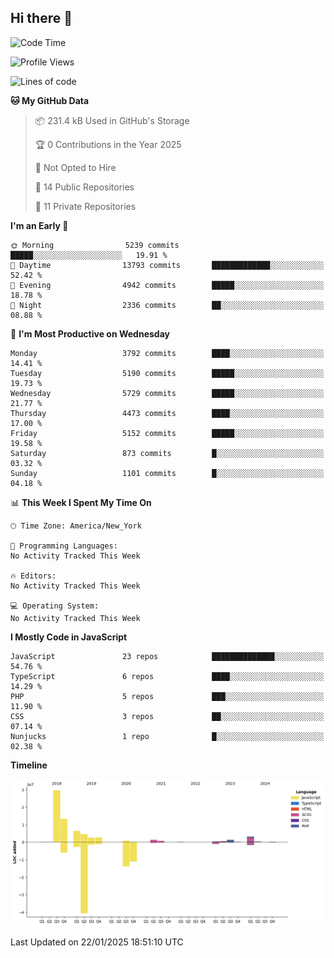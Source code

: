 ## Hi there 👋

<!--START_SECTION:waka-->
![Code Time](http://img.shields.io/badge/Code%20Time-314%20hrs%2035%20mins-blue)

![Profile Views](http://img.shields.io/badge/Profile%20Views-0-blue)

![Lines of code](https://img.shields.io/badge/From%20Hello%20World%20I%27ve%20Written-68.4%20million%20lines%20of%20code-blue)

**🐱 My GitHub Data** 

> 📦 231.4 kB Used in GitHub's Storage 
 > 
> 🏆 0 Contributions in the Year 2025
 > 
> 🚫 Not Opted to Hire
 > 
> 📜 14 Public Repositories 
 > 
> 🔑 11 Private Repositories 
 > 
**I'm an Early 🐤** 

```text
🌞 Morning                5239 commits        █████░░░░░░░░░░░░░░░░░░░░   19.91 % 
🌆 Daytime                13793 commits       █████████████░░░░░░░░░░░░   52.42 % 
🌃 Evening                4942 commits        █████░░░░░░░░░░░░░░░░░░░░   18.78 % 
🌙 Night                  2336 commits        ██░░░░░░░░░░░░░░░░░░░░░░░   08.88 % 
```
📅 **I'm Most Productive on Wednesday** 

```text
Monday                   3792 commits        ████░░░░░░░░░░░░░░░░░░░░░   14.41 % 
Tuesday                  5190 commits        █████░░░░░░░░░░░░░░░░░░░░   19.73 % 
Wednesday                5729 commits        █████░░░░░░░░░░░░░░░░░░░░   21.77 % 
Thursday                 4473 commits        ████░░░░░░░░░░░░░░░░░░░░░   17.00 % 
Friday                   5152 commits        █████░░░░░░░░░░░░░░░░░░░░   19.58 % 
Saturday                 873 commits         █░░░░░░░░░░░░░░░░░░░░░░░░   03.32 % 
Sunday                   1101 commits        █░░░░░░░░░░░░░░░░░░░░░░░░   04.18 % 
```


📊 **This Week I Spent My Time On** 

```text
🕑︎ Time Zone: America/New_York

💬 Programming Languages: 
No Activity Tracked This Week

🔥 Editors: 
No Activity Tracked This Week

💻 Operating System: 
No Activity Tracked This Week
```

**I Mostly Code in JavaScript** 

```text
JavaScript               23 repos            ██████████████░░░░░░░░░░░   54.76 % 
TypeScript               6 repos             ████░░░░░░░░░░░░░░░░░░░░░   14.29 % 
PHP                      5 repos             ███░░░░░░░░░░░░░░░░░░░░░░   11.90 % 
CSS                      3 repos             ██░░░░░░░░░░░░░░░░░░░░░░░   07.14 % 
Nunjucks                 1 repo              █░░░░░░░░░░░░░░░░░░░░░░░░   02.38 % 
```



**Timeline**

![Lines of Code chart](https://raw.githubusercontent.com/wilbertcaba/wilbertcaba/main/assets/bar_graph.png)


 Last Updated on 22/01/2025 18:51:10 UTC
<!--END_SECTION:waka-->

<!--
**wilbertcaba/wilbertcaba** is a ✨ _special_ ✨ repository because its `README.md` (this file) appears on your GitHub profile.

Here are some ideas to get you started:

- 🔭 I’m currently working on ...
- 🌱 I’m currently learning ...
- 👯 I’m looking to collaborate on ...
- 🤔 I’m looking for help with ...
- 💬 Ask me about ...
- 📫 How to reach me: ...
- 😄 Pronouns: ...
- ⚡ Fun fact: ...
-->
